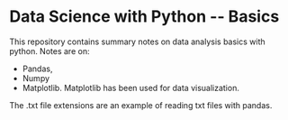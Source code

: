 # Data Science with Python -- Basics
This repository contains summary notes on data analysis basics with python. 
Notes are on:
* Pandas, 
* Numpy
* Matplotlib. Matplotlib has been used for data visualization. 

The .txt file extensions are an example of reading txt files with pandas.

